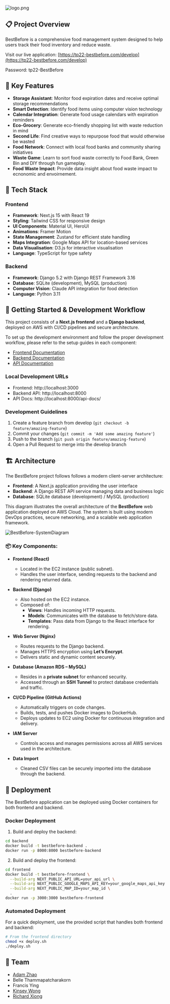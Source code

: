 ![logo.png](https://s3-tp22.s3.ap-southeast-2.amazonaws.com/BestBefore/logo.png)

## 📋 Project Overview

BestBefore is a comprehensive food management system designed to help users track their food inventory and reduce waste. 

Visit our live application: [https://tp22-bestbefore.com/develop](https://tp22-bestbefore.com/develop)

Password: tp22-BestBefore


## 🌟 Key Features

- **Storage Assistant**: Monitor food expiration dates and receive optimal storage recommendations
- **Smart Detection**: Identify food items using computer vision technology
- **Calendar Integration**: Generate food usage calendars with expiration reminders
- **Eco-Grocery**: Generate eco-friendly shopping list with waste reduction in mind
- **Second Life**: Find creative ways to repurpose food that would otherwise be wasted
- **Food Network**: Connect with local food banks and community sharing initiatives
- **Waste Game**: Learn to sort food waste correctly to Food Bank, Green Bin and DIY through fun gameplay.
- **Food Waste Impact**: Provide data insight about food waste impact to ecnonomic and envoirnement.

## 🔧 Tech Stack

### Frontend
- **Framework**: Next.js 15 with React 19
- **Styling**: Tailwind CSS for responsive design
- **UI Components**: Material UI, HeroUI
- **Animations**: Framer Motion
- **State Management**: Zustand for efficient state handling
- **Maps Integration**: Google Maps API for location-based services
- **Data Visualisation**: D3.js for interactive visualisation
- **Language**: TypeScript for type safety

### Backend
- **Framework**: Django 5.2 with Django REST Framework 3.16
- **Database**: SQLite (development), MySQL (production)
- **Computer Vision**: Claude API integration for food detection
- **Language**: Python 3.11

## 🚀 Getting Started & Development Workflow

This project consists of a **Next.js frontend** and a **Django backend**, deployed on AWS with CI/CD pipelines and secure architecture.

To set up the development environment and follow the proper development workflow, please refer to the setup guides in each component:

- [Frontend Documentation](frontend/README.md)
- [Backend Documentation](backend/README.md)
- [API Documentation](backend/api-docs.md)

### Local Development URLs

- Frontend: http://localhost:3000  
- Backend API: http://localhost:8000  
- API Docs: http://localhost:8000/api-docs/

### Development Guidelines

1. Create a feature branch from develop (`git checkout -b feature/amazing-feature`)
2. Commit your changes (`git commit -m 'Add some amazing feature'`)
3. Push to the branch (`git push origin feature/amazing-feature`)
4. Open a Pull Request to merge into the develop branch

## 🏗️ Architecture

The BestBefore project follows follows a modern client-server architecture:

- **Frontend**: A Next.js application providing the user interface
- **Backend**: A Django REST API service managing data and business logic
- **Database**: SQLite database (development) / MySQL (production)

This diagram illustrates the overall architecture of the **BestBefore** web application deployed on AWS Cloud. The system is built using modern DevOps practices, secure networking, and a scalable web application framework.

![BestBefore-SystemDiagram](https://github.com/user-attachments/assets/8fc64b92-4531-417c-8245-0c4fdfb961df)

### 📦 Key Components:

- **Frontend (React)**
  - Located in the EC2 instance (public subnet).
  - Handles the user interface, sending requests to the backend and rendering returned data.

- **Backend (Django)**
  - Also hosted on the EC2 instance.
  - Composed of:
    - **Views**: Handles incoming HTTP requests.
    - **Models**: Communicates with the database to fetch/store data.
    - **Templates**: Pass data from Django to the React interface for rendering.

- **Web Server (Nginx)**
  - Routes requests to the Django backend.
  - Manages HTTPS encryption using **Let’s Encrypt**.
  - Delivers static and dynamic content securely.

- **Database (Amazon RDS – MySQL)**
  - Resides in a **private subnet** for enhanced security.
  - Accessed through an **SSH Tunnel** to protect database credentials and traffic.

- **CI/CD Pipeline (GitHub Actions)**
  - Automatically triggers on code changes.
  - Builds, tests, and pushes Docker images to DockerHub.
  - Deploys updates to EC2 using Docker for continuous integration and delivery.

- **IAM Server**
  - Controls access and manages permissions across all AWS services used in the architecture.

- **Data Import**
  - Cleaned CSV files can be securely imported into the database through the backend.

## 🚢 Deployment

The BestBefore application can be deployed using Docker containers for both frontend and backend.

### Docker Deployment

1. Build and deploy the backend:
```bash
cd backend
docker build -t bestbefore-backend .
docker run -p 8000:8000 bestbefore-backend
```

2. Build and deploy the frontend:
```bash
cd frontend
docker build -t bestbefore-frontend \
  --build-arg NEXT_PUBLIC_API_URL=your_api_url \
  --build-arg NEXT_PUBLIC_GOOGLE_MAPS_API_KEY=your_google_maps_api_key \
  --build-arg NEXT_PUBLIC_MAP_ID=your_map_id \
  .
docker run -p 3000:3000 bestbefore-frontend
```

### Automated Deployment

For a quick deployment, use the provided script that handles both frontend and backend:

```bash
# From the frontend directory
chmod +x deploy.sh
./deploy.sh
```

## 👥 Team

- [Adam Zhao](https://github.com/Adam8208)
- Belle Thammapatcharakorn
- Francis Ying
- [Kinsey Wong](https://github.com/kwon0144)
- [Richard Xiong](https://github.com/LovHan) 
